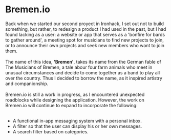# Bremen.io

Back when we started our second proyect in Ironhack, I set out not to build something, but rather, to redesign a product I had used in the past, but I had found lacking as a user: a website or app that serves as a 'bonfire for bards to gather around', a meeting spot for musicians to find new projects to join, or to announce their own projects and seek new members who want to join them.<br><br>
The name of this idea, <b>'Bremen'</b>, takes its name from the German fable of The Musicians of Bremen, a tale abour four farm animals who meet in unusual circumstances and decide to come together as a band to play all over the country. Thus I decided to borrow the name, as it inspired artistry and companionship.<br><br>
Bremen.io is still a work in progress, as I encountered unexpected roadblocks while designing the application. However, the work on Bremen.io will continue to expand to incorporate the following: <br><br>
- A functional in-app messaging system with a personal inbox.<br>
- A filter so that the user can display his or her own messages.<br>
- A search filter based on categories.<br><br>
